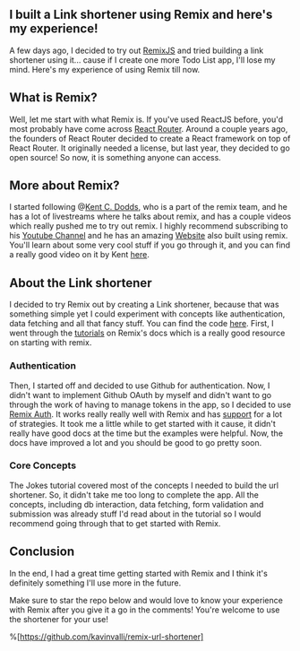 ## I built a Link shortener using Remix and here's my experience!

A few days ago, I decided to try out [RemixJS](https://remix.run) and tried building a link shortener using it... cause if I create one more Todo List app, I'll lose my mind.
Here's my experience of using Remix till now.

## What is Remix?
Well, let me start with what Remix is. If you've used ReactJS before, you'd most probably have come across [React Router](https://reactrouterdotcom.fly.dev/docs/en/v6). Around a couple years ago, the founders of React Router decided to create a React framework on top of React Router. It originally needed a license, but last year, they decided to go open source! So now, it is something anyone can access.

## More about Remix?
I started following @[Kent C. Dodds](@kentcdodds), who is a part of the remix team, and he has a lot of livestreams where he talks about remix, and has a couple videos which really pushed me to try out remix. I highly recommend subscribing to his [Youtube Channel](https://www.youtube.com/c/KentCDodds-vids) and he has an amazing [Website](https://kentcdodds.com) also built using remix. You'll learn about some very cool stuff if you go through it, and you can find a really good video on it by Kent [here](https://youtu.be/owOZMwNPAyc).

## About the Link shortener
I decided to try Remix out by creating a Link shortener, because that was something simple yet I could experiment with concepts like authentication, data fetching and all that fancy stuff.
You can find the code [here](https://github.com/kavinvalli/remix-url-shortener).
First, I went through the [tutorials](https://remix.run/docs/en/v1/tutorials/blog) on Remix's docs which is a really good resource on starting with remix.

### Authentication
Then, I started off and decided to use Github for authentication. Now, I didn't want to implement Github OAuth by myself and didn't want to go through the work of having to manage tokens in the app, so I decided to use [Remix Auth](https://github.com/sergiodxa/remix-auth). It works really really well with Remix and has [support](https://github.com/sergiodxa/remix-auth/discussions/111) for a lot of strategies.
It took me a little while to get started with it cause, it didn't really have good docs at the time but the examples were helpful. Now, the docs have improved a lot and you should be good to go pretty soon.

### Core Concepts
The Jokes tutorial covered most of the concepts I needed to build the url shortener. So, it didn't take me too long to complete the app. All the concepts, including db interaction, data fetching, form validation and submission was already stuff I'd read about in the tutorial so I would recommend going through that to get started with Remix.

## Conclusion
In the end, I had a great time getting started with Remix and I think it's definitely something I'll use more in the future.

Make sure to star the repo below and would love to know your experience with Remix after you give it a go in the comments!
You're welcome to use the shortener for your use!

%[https://github.com/kavinvalli/remix-url-shortener]